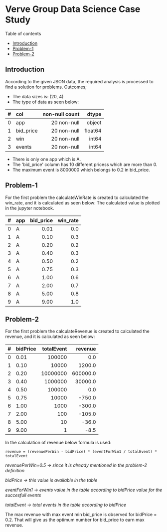  Verve Group Data Science Case Study 
==============================


Table of contents
* [Introduction](#introduction)
* [Problem-1](#problem-1)
* [Problem-2](#problem-2)


## Introduction
According to the given JSON data, the required analysis is processed to find a solution for problems. 
Outcomes; 
- The data sizes is: (20, 4)
- The type of data as seen below:

| #  | col     |   non-null count |   dtype | 
|---:|:--------|-----------------:|--------:|
|  0 | app     |   20 non-null    |  object |
|  1 |bid_price|   20 non-null    | float64 |      
|  2 | win     |   20 non-null    |  int64  |       
|  3 | events  |   20 non-null    |  int64  |        

- There is only one app which is A.
- The 'bid_price' column has 10 different pricess which are more than 0.
- The maximum event is 8000000 which belongs to 0.2 in bid_price.


## Problem-1

For the first problem the calculateWinRate is created to calculated the  win_rate, and it is calculated as seen below:
The calculated value is plotted in the jupyter notebook.

| #  | app     |   bid_price |   win_rate | 
|---:|:--------|------------:|-----------:|
|  0 | A       |   0.01      |      0.0   |
|  1 | A       |   0.10      |      0.3   |    
|  2 | A       |   0.20      |      0.2   |     
|  3 | A       |   0.40      |      0.3   |    
|  4 | A       |   0.50      |      0.2   |
|  5 | A       |   0.75      |      0.3   |    
|  6 | A       |   1.00      |      0.6   |     
|  7 | A       |   2.00      |      0.7   |    
|  8 | A       |   5.00      |      0.8   |
|  9 | A       |   9.00      |      1.0   |    
 

## Problem-2 

For the first problem the calculateRevenue is created to calculated the  revenue, and it is calculated as seen below:

| #  | bidPrice | totalEvent |  revenue   |   
|---:|:---------|-----------:|-----------:|
|  0 |   0.01   |    100000  |       0.0  |
|  1 |   0.10   |     10000  |    1200.0  |  
|  2 |   0.20   |  10000000  |  600000.0  |
|  3 |   0.40   |   1000000  |   30000.0  |
|  4 |   0.50   |    100000  |       0.0  |
|  5 |   0.75   |     10000  |    -750.0  |
|  6 |   1.00   |      1000  |    -300.0  |
|  7 |   2.00   |       100  |    -105.0  |
|  8 |   5.00   |        10  |     -36.0  |
|  9 |   9.00   |         1  |      -8.5  |

In the calculation of revenue below formula is used:
``` mermaid
revenue = (revenuePerWin - bidPrice) * (eventForWin1 / totalEvent) * totalEvent
``` 

*revenuePerWin=0.5 -> since it is already mentioned in the problem-2 definition*

*bidPrice -> this value is available in the table*

*eventForWin1 -> events value in the table according to bidPrice value for the succesfull events*

*totalEvent -> total events in the table according to bidPrice*


The max revenue with max event min bid_price is observed for bidPrice = 0.2. That will give us the optimum number for bid_price to earn max revenue.